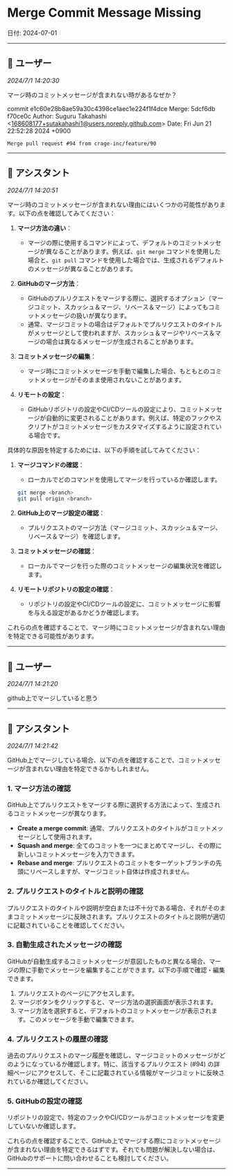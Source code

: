 # Merge Commit Message Missing

日付: 2024-07-01

---

## 👤 ユーザー
*2024/7/1 14:20:30*

マージ時のコミットメッセージが含まれない時があるなぜか？

commit e1c60e28b8ae59a30c4398ce1aec1e224f1f4dce
Merge: 5dcf6db f70ce0c
Author: Suguru Takahashi &lt;168608177+sutakahashi1@users.noreply.github.com&gt;
Date:   Fri Jun 21 22:52:28 2024 +0900

    Merge pull request #94 from crage-inc/feature/90

---

## 🤖 アシスタント
*2024/7/1 14:20:51*

マージ時のコミットメッセージが含まれない理由にはいくつかの可能性があります。以下の点を確認してみてください：

1. **マージ方法の違い**：
    - マージの際に使用するコマンドによって、デフォルトのコミットメッセージが異なることがあります。例えば、`git merge` コマンドを使用した場合と、`git pull` コマンドを使用した場合では、生成されるデフォルトのメッセージが異なることがあります。

2. **GitHubのマージ方法**：
    - GitHubのプルリクエストをマージする際に、選択するオプション（マージコミット、スカッシュ＆マージ、リベース＆マージ）によってもコミットメッセージの扱いが異なります。
    - 通常、マージコミットの場合はデフォルトでプルリクエストのタイトルがメッセージとして使われますが、スカッシュ＆マージやリベース＆マージの場合は異なるメッセージが生成されることがあります。

3. **コミットメッセージの編集**：
    - マージ時にコミットメッセージを手動で編集した場合、もともとのコミットメッセージがそのまま使用されないことがあります。

4. **リモートの設定**：
    - GitHubリポジトリの設定やCI/CDツールの設定により、コミットメッセージが自動的に変更されることがあります。例えば、特定のフックやスクリプトがコミットメッセージをカスタマイズするように設定されている場合です。

具体的な原因を特定するためには、以下の手順を試してみてください：

1. **マージコマンドの確認**：
    - ローカルでどのコマンドを使用してマージを行っているか確認します。
    
    ```sh
    git merge <branch>
    git pull origin <branch>
    ```

2. **GitHub上のマージ設定の確認**：
    - プルリクエストのマージ方法（マージコミット、スカッシュ＆マージ、リベース＆マージ）を確認します。

3. **コミットメッセージの確認**：
    - ローカルでマージを行った際のコミットメッセージの編集状況を確認します。

4. **リモートリポジトリの設定の確認**：
    - リポジトリの設定やCI/CDツールの設定に、コミットメッセージに影響を与える設定があるかどうか確認します。

これらの点を確認することで、マージ時にコミットメッセージが含まれない理由を特定できる可能性があります。

---

## 👤 ユーザー
*2024/7/1 14:21:20*

github上でマージしていると思う

---

## 🤖 アシスタント
*2024/7/1 14:21:42*

GitHub上でマージしている場合、以下の点を確認することで、コミットメッセージが含まれない理由を特定できるかもしれません。

### 1. マージ方法の確認
GitHub上でプルリクエストをマージする際に選択する方法によって、生成されるコミットメッセージが異なります。

- **Create a merge commit**: 通常、プルリクエストのタイトルがコミットメッセージとして使用されます。
- **Squash and merge**: 全てのコミットを一つにまとめてマージし、その際に新しいコミットメッセージを入力できます。
- **Rebase and merge**: プルリクエストのコミットをターゲットブランチの先頭にリベースしますが、マージコミット自体は作成されません。

### 2. プルリクエストのタイトルと説明の確認
プルリクエストのタイトルや説明が空白または不十分である場合、それがそのままコミットメッセージに反映されます。プルリクエストのタイトルと説明が適切に記載されていることを確認してください。

### 3. 自動生成されたメッセージの確認
GitHubが自動生成するコミットメッセージが意図したものと異なる場合、マージの際に手動でメッセージを編集することができます。以下の手順で確認・編集できます。

1. プルリクエストのページにアクセスします。
2. マージボタンをクリックすると、マージ方法の選択画面が表示されます。
3. マージ方法を選択すると、デフォルトのコミットメッセージが表示されます。このメッセージを手動で編集できます。

### 4. プルリクエストの履歴の確認
過去のプルリクエストのマージ履歴を確認し、マージコミットのメッセージがどのようになっているか確認します。特に、該当するプルリクエスト (#94) の詳細ページにアクセスして、そこに記載されている情報がマージコミットに反映されているか確認してください。

### 5. GitHubの設定の確認
リポジトリの設定で、特定のフックやCI/CDツールがコミットメッセージを変更していないか確認します。

これらの点を確認することで、GitHub上でマージする際にコミットメッセージが含まれない理由を特定できるはずです。それでも問題が解決しない場合は、GitHubのサポートに問い合わせることも検討してください。

---
